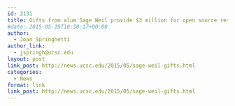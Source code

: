 ```yaml
---
id: 2131
title: Gifts from alum Sage Weil provide $3 million for open source research at UC Santa Cruz
#date: 2015-05-19T10:50:17+00:00
author:
  - Joan Springhetti
author_link:
  - jspringh@ucsc.edu
layout: post
link_post: http://news.ucsc.edu/2015/05/sage-weil-gifts.html
categories:
  - News
format: link
link_post: http://news.ucsc.edu/2015/05/sage-weil-gifts.html
---
```

